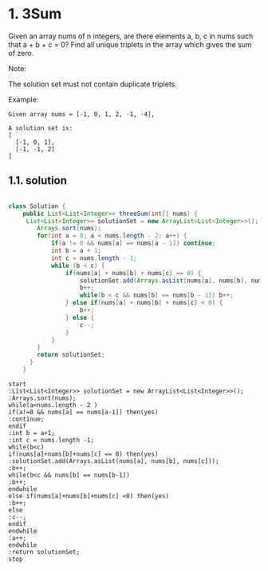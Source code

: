 # 1. 3Sum

Given an array nums of n integers, are there elements a, b, c in nums such that a + b + c = 0? Find all unique triplets in the array which gives the sum of zero.

Note:

The solution set must not contain duplicate triplets.

Example:

```
Given array nums = [-1, 0, 1, 2, -1, -4],

A solution set is:
[
  [-1, 0, 1],
  [-1, -1, 2]
]
```

## 1.1. solution

```java

class Solution {
    public List<List<Integer>> threeSum(int[] nums) {
     List<List<Integer>> solutionSet = new ArrayList<List<Integer>>();        
        Arrays.sort(nums);
        for(int a = 0; a < nums.length - 2; a++) {
            if(a != 0 && nums[a] == nums[a - 1]) continue;
            int b = a + 1;
            int c = nums.length - 1;
            while (b < c) {
                if(nums[a] + nums[b] + nums[c] == 0) {
                    solutionSet.add(Arrays.asList(nums[a], nums[b], nums[c]));
                    b++;
                    while(b < c && nums[b] == nums[b - 1]) b++;
                } else if(nums[a] + nums[b] + nums[c] < 0) {
                    b++;
                } else {
                    c--;
                }
            }
        }
        return solutionSet;
      }
    }
```

```puml
start
:List<List<Integer>> solutionSet = new ArrayList<List<Integer>>();
:Arrays.sort(nums);
while(a<nums.length - 2 )
if(a!=0 && nums[a] == nums[a-1]) then(yes)
:continue;
endif
:int b = a+1;
:int c = nums.length -1;
while(b<c)
if(nums[a]+nums[b]+nums[c] == 0) then(yes)
:solutionSet.add(Arrays.asList(nums[a], nums[b], nums[c]));
:b++;
while(b<c && nums[b] == nums[b-1])
:b++;
endwhile
else if(nums[a]+nums[b]+nums[c] <0) then(yes)
:b++;
else
:c--;
endif
endwhile
:a++;
endwhile
:return solutionSet;
stop
```